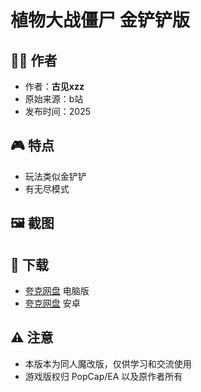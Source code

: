 # 植物大战僵尸 金铲铲版

## 🧑‍💻 作者
- 作者：**古见xzz**
- 原始来源：b站
- 发布时间：2025

## 🎮 特点
- 玩法类似金铲铲
- 有无尽模式

## 🖼️ 截图



## 💾 下载
- [夸克网盘](https://pan.quark.cn/s/ffafe8021707)  电脑版
- [夸克网盘](https://pan.quark.cn/s/40c281cfe16b)  安卓

## ⚠️ 注意
- 本版本为同人魔改版，仅供学习和交流使用  
- 游戏版权归 PopCap/EA 以及原作者所有  